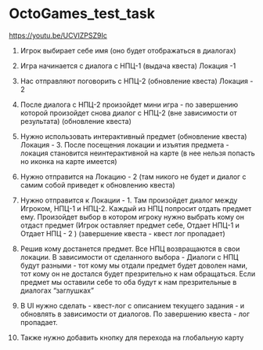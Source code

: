 # OctoGames_test_task
https://youtu.be/UCVIZPSZ9Ic

1) Игрок выбирает себе имя (оно будет отображаться в диалогах)

2) Игра начинается с диалога с НПЦ-1 (выдача квеста) Локация -1

3) Нас отправляют поговорить с НПЦ-2 (обновление квеста) Локация - 2

4) После диалога с НПЦ-2 произойдет мини игра - по завершению которой произойдет снова диалог с НПЦ-2 (вне зависимости от результата) (обновление квеста)

5) Нужно использовать интерактивный предмет (обновление квеста) Локация - 3. После посещения локации и изъятия предмета - локация становится неинтерактивной на карте (в нее нельзя попасть но иконка на карте имеется)

6) Нужно отправится на Локацию - 2 (там никого не будет и диалог с самим собой приведет к обновлению квеста)

7) Нужно отправится к Локации - 1. Там произойдет диалог между Игроком, НПЦ-1 и НПЦ-2. Каждый из НПЦ попросит отдать предмет ему. Произойдет выбор в котором игроку нужно выбрать кому он отдаст предмет (Игрок оставляет предмет себе, Отдает НПЦ-1 и Отдает НПЦ - 2 ) (завершение квеста - квест лог пропадает)

8) Решив кому достанется предмет. Все НПЦ возвращаются в свои локации. В зависимости от сделанного выбора - Диалоги с НПЦ будут разными - тот кому мы отдали предмет будет доволен нами, тот кому он не достался будет презрительно к нам обращаться. Если предмет мы оставили себе то оба будут к нам презрительные в диалогах “заглушках”

9) В UI нужно сделать - квест-лог с описанием текущего задания - и обновлять в зависимости от диалогов. По завершению квеста - лог пропадает.

10) Также нужно добавить кнопку для перехода на глобальную карту
